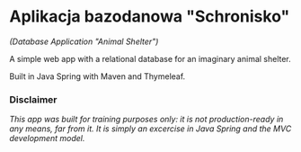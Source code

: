 # Aplikacja bazodanowa "Schronisko" 
*(Database Application "Animal Shelter")*

A simple web app with a relational database for an imaginary animal shelter.

Built in Java Spring with Maven and Thymeleaf.

### Disclaimer
*This app was built for training purposes only: it is not production-ready in any means, far from it. It is simply an excercise in Java Spring and the MVC development model.*
